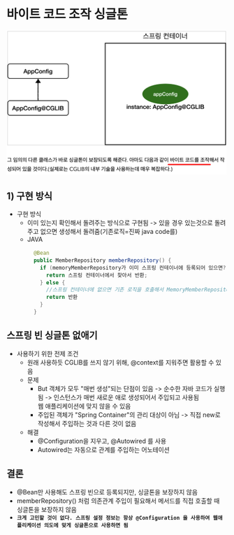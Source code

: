 <link href="../md_config/style.css" rel="stylesheet">

# 바이트 코드 조작 싱글톤

<img src='images/2021-08-30-00-57-54.png' />

<br>

## 1) 구현 방식

- 구현 방식
  - 이미 있는지 확인해서 돌려주는 방식으로 구현됨 -> 있을 경우 있는것으로 돌려주고 없으면 생성해서 돌려줌(기존로직=진짜 java code를)
  - JAVA
    ```JAVA
      @Bean
      public MemberRepository memberRepository() {
        if (memoryMemberRepository가 이미 스프링 컨테이너에 등록되어 있으면?) {
          return 스프링 컨테이너에서 찾아서 반환;
        } else {
          //스프링 컨테이너에 없으면 기존 로직을 호출해서 MemoryMemberRepository를 생성하고 스프링 컨테이너에 등록
          return 반환
        }
      }
    ```

## 스프링 빈 싱글톤 없애기

- 사용하기 위한 전제 조건
  - 원래 사용하듯 CGLIB를 쓰지 않기 위해, @context를 지워주면 활용할 수 있음
  - 문제
    - But 객체가 모두 "매번 생성"되는 단점이 있음 -> 순수한 자바 코드가 실행됨 -> 인스턴스가 매번 새로운 애로 생성되어서 주입되고 사용됨  
      웹 애플리케이션에 맞지 않을 수 있음
    - 주입된 객체가 "Spring Container"의 관리 대상이 아님 -> 직접 new로 작성해서 주입하는 것과 다른 것이 없음
  - 해결
    - @Configuration을 지우고, @Autowired 를 사용
    - Autowired는 자동으로 관계를 주입하는 어노테이션

## 결론

- @Bean만 사용해도 스프링 빈으로 등록되지만, 싱글톤을 보장하지 않음
- memberRepository() 처럼 의존관계 주입이 필요해서 메서드를 직접 호출할 때 싱글톤을 보장하지 않음
- **`크게 고민할 것이 없다. 스프링 설정 정보는 항상 @Configuration 을 사용하여 웹애플리케이션 의도에 맞게 싱글톤으로 사용하면 됨`**
